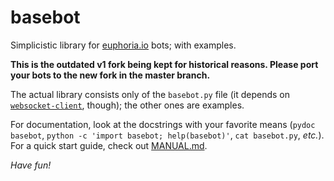 # basebot

Simplicistic library for [euphoria.io](http://euphoria.io/) bots;
with examples.

**This is the outdated v1 fork being kept for historical reasons.
Please port your bots to the new fork in the master branch.**

The actual library consists only of the `basebot.py` file (it depends
on [`websocket-client`](http://pypi.python.org/pypi/websocket-client/),
though); the other ones are examples.

For documentation, look at the docstrings with your favorite means
(`pydoc basebot`, `python -c 'import basebot; help(basebot)'`,
`cat basebot.py`, *etc.*). For a quick start guide, check out
[MANUAL.md](MANUAL.md).

*Have fun!*
